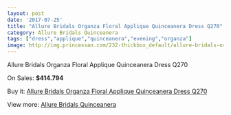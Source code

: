 ```yaml
---
layout: post
date: '2017-07-25'
title: "Allure Bridals Organza Floral Applique Quinceanera Dress Q270"
category: Allure Bridals Quinceanera
tags: ["dress","applique","quinceanera","evening","organza"]
image: http://img.princessan.com/232-thickbox_default/allure-bridals-organza-floral-applique-quinceanera-dress-q270.jpg
---
```

Allure Bridals Organza Floral Applique Quinceanera Dress Q270

On Sales: **$414.794**
<a href="https://www.princessan.com/en/allure-bridals-quinceanera/119-allure-bridals-organza-floral-applique-quinceanera-dress-q270.html"><amp-img layout="responsive" width="600" height="600" src="//img.princessan.com/232-thickbox_default/allure-bridals-organza-floral-applique-quinceanera-dress-q270.jpg" alt="Allure Bridals Organza Floral Applique Quinceanera Dress Q270 0" /></a>
<a href="https://www.princessan.com/en/allure-bridals-quinceanera/119-allure-bridals-organza-floral-applique-quinceanera-dress-q270.html"><amp-img layout="responsive" width="600" height="600" src="//img.princessan.com/233-thickbox_default/allure-bridals-organza-floral-applique-quinceanera-dress-q270.jpg" alt="Allure Bridals Organza Floral Applique Quinceanera Dress Q270 1" /></a>

Buy it: [Allure Bridals Organza Floral Applique Quinceanera Dress Q270](https://www.princessan.com/en/allure-bridals-quinceanera/119-allure-bridals-organza-floral-applique-quinceanera-dress-q270.html "Allure Bridals Organza Floral Applique Quinceanera Dress Q270")

View more: [Allure Bridals Quinceanera](https://www.princessan.com/en/3-allure-bridals-quinceanera "Allure Bridals Quinceanera")